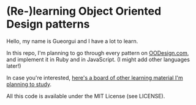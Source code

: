 # (Re-)learning Object Oriented Design patterns

Hello, my name is Gueorgui and I have a lot to learn.

In this repo, I'm planning to go through every pattern on [OODesign.com](https://www.oodesign.com/), and implement it in Ruby and in JavaScript. (I might add other languages later!)

In case you're interested, [here's a board of other learning material I'm planning to study](https://www.are.na/gueorgui-tcherednitchenko/engineering-refresh).

All this code is available under the MIT License (see LICENSE).
